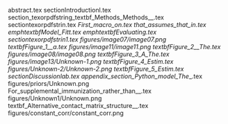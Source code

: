abstract.tex
sectionIntroductionl.tex
section_texorpdfstring_textbf_Methods_Methods__.tex
sectiontexorpdfstrin.tex
_First_macro_on.tex
that_assumes_that_in.tex
emphtextbfModel_Fitt.tex
emphtextbfEvaluating.tex
sectiontexorpdfstrin1.tex
figures/image07/image07.png
textbfFigure_1__a.tex
figures/image11/image11.png
textbfFigure_2__The.tex
figures/image08/image08.png
textbfFigure_3_A_The.tex
figures/image13/Unknown-1.png
textbfFigure_4_Estim.tex
figures/Unknown-2/Unknown-2.png
textbfFigure_5_Estim.tex
sectionDiscussionlab.tex
appendix_section_Python_model_The__.tex
figures/priors/Unknown.png
For_supplemental_immunization_rather_than__.tex
figures/Unknown1/Unknown.png
textbf_Alternative_contact_matrix_structure__.tex
figures/constant_corr/constant_corr.png
